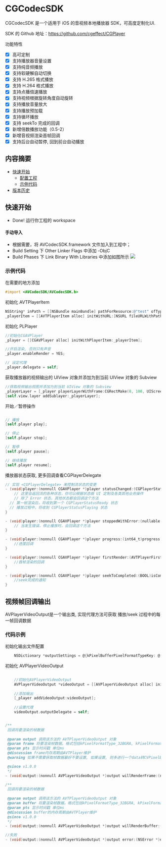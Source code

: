 # CGCodecSDK

CGCodecSDK 是一个适用于 iOS 的音视频本地播放器 SDK，可高度定制化UI. 

SDK 的 Github 地址：https://github.com/cgeffect/CGPlayer

功能特性

- [x] 高可定制
- [x] 支持播放器音量设置
- [x] 支持纯音频播放
- [x] 支持软硬解自动切换
- [x] 支持 H.265 格式播放
- [x] 支持 H.264 格式播放
- [x] 支持点播倍速播放
- [x] 支持视频根据旋转角度自动旋转
- [x] 支持播放音量放大
- [x] 支持播放预加载
- [x] 支持循环播放
- [x] 支持 seekTo 完成的回调
- [x] 新增倍数播放功能（0.5-2）
- [x] 新增音视频渲染首帧回调
- [x] 支持后台自动暂停, 回到前台自动播放

## 内容摘要

- [快速开始](#1-快速开始)
    - [配置工程](#配置工程)
    - [示例代码](#示例代码)
- [版本历史](#版本历史)

## 快速开始

- Done! 运行你工程的 workspace

#### 手动导入  

- 根据需要，将 AVCodecSDK.framework 文件加入到工程中；
- Build Setting 下 Other Linker Flags 中添加 -ObjC
- Build Phases 下 Link Binary With Libraries 中添加如图所示
![](http://sdk-release.qnsdk.com/PLPLayerKit.jpg)

### 示例代码

在需要的地方添加

```Objective-C
#import <AVCodecSDK/AVCodecSDK.h>
```

初始化 AVTPlayerItem

```Objective-C
NSString* inPath = [[NSBundle mainBundle] pathForResource:@"test" ofType:@"mp4"];
_playerItem = [[AVTPlayerItem alloc] initWithURL:[NSURL fileURLWithPath:inPath]];
```

初始化 PLPlayer

```Objective-C
//初始化CGAVPlayer
_player = [[CGAVPlayer alloc] initWithPlayerItem:_playerItem];

//开启渲染, 否则只有声音
_player.enableRender = YES; 

// 设定代理
_player.delegate = self;
```

获取播放器的视频输出的 UIView 对象并添加为到当前 UIView 对象的 Subview

```Objective-C
//获取视频输出视图并添加为到当前 UIView 对象的 Subview
_playerLayer = [_player playerLayerWithFrame:CGRectMake(0, 100, UIScreen.mainScreen.bounds.size.width, UIScreen.mainScreen.bounds.size.width)];
[self.view.layer addSublayer:_playerLayer];
```

开始／暂停操作

```Objective-C

// 播放
[self.player play];

// 停止
[self.player stop];

// 暂停
[self.player pause];

// 继续播放
[self.player resume];
```

播放器状态获取, 更多回调查看CGPlayerDelegate
```Objective-C
// 实现 <CGPlayerDelegate> 来控制流状态的变更
- (void)player:(nonnull CGAVPlayer *)player statusChanged:(CGPlayerStatus)status {
    // 这里会返回流的各种状态，你可以根据状态做 UI 定制及各类其他业务操作
    // 除了 Error 状态，其他状态都会回调这个方法
  // 第一帧渲染后，将收到第一个 CGPlayerStatusReady 状态
  // 播放过程中，将收到 CGPlayerStatusPlaying 状态
}

- (void)player:(nonnull CGAVPlayer *)player stoppedWithError:(nullable NSError *)error {
    // 当发生错误，停止播放时，会回调这个方法
}

- (void)player:(nonnull CGAVPlayer *)player progress:(int64_t)progress {
    //进度回调
}

- (void)player:(nonnull CGAVPlayer *)player firstRender:(AVTPlayerFirstRenderType)firstRenderType {
    //首帧渲染的回调
}

- (void)player:(nonnull CGAVPlayer *)player seekToCompleted:(BOOL)isCompleted {
    //seek完成的通知
}
```

## 视频帧回调输出
AVPlayerVideoOutput是一个输出类, 实现代理方法可获取 播放/seek 过程中的每一帧回调数据

### 代码示例
初始化输出文件配置
```Objective-C
    NSDictionary *outputSettings = @{kPixelBufferPixelFormatTypeKey: @(kPixelFormatType_32BGRA)};
```

初始化 AVPlayerVideoOutput

```Objective-C
    
    //初始化AVPlayerVideoOutput
    AVPlayerVideoOutput *videoOutput = [[AVPlayerVideoOutput alloc] initWithOutputSettings:outputSettings];
    
    //添加输出
    [_player addVideoOutput:videoOutput];
    
    //设置代理
    videoOutput.outputDelegate = self;

```

```Objective-C

/**
 回调将要渲染的帧数据
 
 @param output 调用该方法的 AVTPlayerVideoOutput 对象
 @param frame 将要渲染帧数据。格式包括kPixelFormatType_32BGRA, kPixelFormatType_420YpCbCr8
 @param pts 显示时间戳 单位ms
 @discussion frame内存周期由AVTPlayer维护
 @warning 如果不需要获取帧数据最好不要设置, 如果设置, 则多进行一个data转CVPixelBufferRef

 @since v1.0.0
 */
- (void)output:(nonnull AVPlayerVideoOutput *)output willRenderFrame:(nullable CVPixelBufferRef)frame pts:(int64_t)pts;

/**
 回调将要渲染的帧数据
 
 @param output 调用该方法的 AVTPlayerVideoOutput 对象
 @param buffer 将要渲染帧数据。格式包括kPixelFormatType_32BGRA, kPixelFormatType_420YpCbCr8
 @param pts 显示时间戳 单位ms
 @discussion buffer的内存周期由AVTPlayer维护
 @since v1.0.0
 */
- (void)output:(nonnull AVPlayerVideoOutput *)output willRenderBuffer:(nullable UInt8 *)buffer pts:(int64_t)pts width:(NSInteger)width height:(NSInteger)height;

//失败
- (void)output:(nonnull AVPlayerVideoOutput *)output error:(NSError *)error;

```

